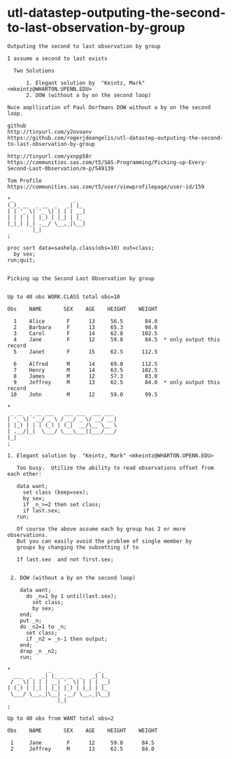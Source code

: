 # utl-datastep-outputing-the-second-to-last-observation-by-group
    Outputing the second to last observation by group                                                         
                                                                                                              
    I assume a second to last exists                                                                          
                                                                                                              
      Two Solutions                                                                                           
                                                                                                              
          1. Elegant solution by  "Keintz, Mark" <mkeintz@WHARTON.UPENN.EDU>                                  
          2. DOW (without a by on the second loop)                                                            
                                                                                                              
    Nuce aopllication of Paul Dorfmans DOW without a by on the second loop.                                   
                                                                                                              
    github                                                                                                    
    http://tinyurl.com/y2ovoanv                                                                               
    https://github.com/rogerjdeangelis/utl-datastep-outputing-the-second-to-last-observation-by-group         
                                                                                                              
    http://tinyurl.com/yxnpp58r                                                                               
    https://communities.sas.com/t5/SAS-Programming/Picking-up-Every-Second-Last-Observation/m-p/549139        
                                                                                                              
    Tom Profile                                                                                               
    https://communities.sas.com/t5/user/viewprofilepage/user-id/159                                           
                                                                                                              
    *_                   _                                                                                    
    (_)_ __  _ __  _   _| |_                                                                                  
    | | '_ \| '_ \| | | | __|                                                                                 
    | | | | | |_) | |_| | |_                                                                                  
    |_|_| |_| .__/ \__,_|\__|                                                                                 
            |_|                                                                                               
    ;                                                                                                         
                                                                                                              
    proc sort data=sashelp.class(obs=10) out=class;                                                           
      by sex;                                                                                                 
    run;quit;                                                                                                 
                                                                                                              
                                                                                                              
    Picking up the Second Last Observation by group                                                           
                                                                                                              
                                                                                                              
    Up to 40 obs WORK.CLASS total obs=10                                                                      
                                                                                                              
    Obs    NAME       SEX    AGE    HEIGHT    WEIGHT                                                          
                                                                                                              
      1    Alice       F      13     56.5       84.0                                                          
      2    Barbara     F      13     65.3       98.0                                                          
      3    Carol       F      14     62.8      102.5                                                          
      4    Jane        F      12     59.8       84.5  * only output this record                               
      5    Janet       F      15     62.5      112.5                                                          
                                                                                                              
      6    Alfred      M      14     69.0      112.5                                                          
      7    Henry       M      14     63.5      102.5                                                          
      8    James       M      12     57.3       83.0                                                          
      9    Jeffrey     M      13     62.5       84.0  * only output this record                               
     10    John        M      12     59.0       99.5                                                          
                                                                                                              
    *                                                                                                         
     _ __  _ __ ___   ___ ___  ___ ___                                                                        
    | '_ \| '__/ _ \ / __/ _ \/ __/ __|                                                                       
    | |_) | | | (_) | (_|  __/\__ \__ \                                                                       
    | .__/|_|  \___/ \___\___||___/___/                                                                       
    |_|                                                                                                       
    ;                                                                                                         
                                                                                                              
    1. Elegant solution by  "Keintz, Mark" <mkeintz@WHARTON.UPENN.EDU>                                        
                                                                                                              
       Too busy.  Utilize the ability to read observations offset from each other:                            
                                                                                                              
       data want;                                                                                             
         set class (keep=sex);                                                                                
         by sex;                                                                                              
         if _n_>=2 then set class;                                                                            
         if last.sex;                                                                                         
       run;                                                                                                   
                                                                                                              
       Of course the above assume each by group has 2 or more observations.                                   
       But you can easily avoid the problem of single member by                                               
       groups by changing the subsetting if to                                                                
                                                                                                              
       If last.sex  and not first.sex;                                                                        
                                                                                                              
                                                                                                              
     2. DOW (without a by on the second loop)                                                                 
                                                                                                              
        data want;                                                                                            
          do _n=1 by 1 until(last.sex);                                                                       
            set class;                                                                                        
            by sex;                                                                                           
        end;                                                                                                  
        put _n;                                                                                               
        do _n2=1 to _n;                                                                                       
          set class;                                                                                          
          if _n2 = _n-1 then output;                                                                          
        end;                                                                                                  
        drop _n _n2;                                                                                          
        run;                                                                                                  
                                                                                                              
    *            _               _                                                                            
      ___  _   _| |_ _ __  _   _| |_                                                                          
     / _ \| | | | __| '_ \| | | | __|                                                                         
    | (_) | |_| | |_| |_) | |_| | |_                                                                          
     \___/ \__,_|\__| .__/ \__,_|\__|                                                                         
                    |_|                                                                                       
    ;                                                                                                         
                                                                                                              
    Up to 40 obs from WANT total obs=2                                                                        
                                                                                                              
    Obs    NAME       SEX    AGE    HEIGHT    WEIGHT                                                          
                                                                                                              
     1     Jane        F      12     59.8      84.5                                                           
     2     Jeffrey     M      13     62.5      84.0                                                           
                                                                                                              
                                                                                                              
                                                                                                              
                                                                                
                                                                                                             
                                                                                                             
